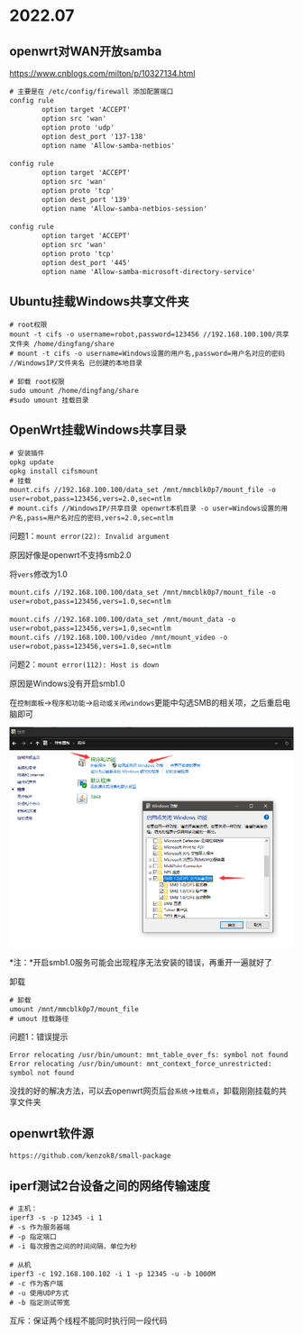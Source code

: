 # 2022.07

## openwrt对WAN开放samba

https://www.cnblogs.com/milton/p/10327134.html

```shell
# 主要是在 /etc/config/firewall 添加配置端口
config rule                                                                                 
        option target 'ACCEPT'                                                              
        option src 'wan'                                                                    
        option proto 'udp'                                                               
        option dest_port '137-138'                                                          
        option name 'Allow-samba-netbios'
 
config rule                                                                                 
        option target 'ACCEPT'                                                              
        option src 'wan'                                                                    
        option proto 'tcp'                                                               
        option dest_port '139'                                                             
        option name 'Allow-samba-netbios-session'
 
config rule                                                                                 
        option target 'ACCEPT'                                                              
        option src 'wan'                                                                    
        option proto 'tcp'                                                                  
        option dest_port '445'                                                              
        option name 'Allow-samba-microsoft-directory-service'
```



## Ubuntu挂载Windows共享文件夹

```shell
# root权限
mount -t cifs -o username=robot,password=123456 //192.168.100.100/共享文件夹 /home/dingfang/share
# mount -t cifs -o username=Windows设置的用户名,password=用户名对应的密码 //WindowsIP/文件夹名 已创建的本地目录

# 卸载 root权限
sudo umount /home/dingfang/share
#sudo umount 挂载目录
```

## OpenWrt挂载Windows共享目录

```shell
# 安装插件
opkg update
opkg install cifsmount   
# 挂载
mount.cifs //192.168.100.100/data_set /mnt/mmcblk0p7/mount_file -o user=robot,pass=123456,vers=2.0,sec=ntlm
# mount.cifs //WindowsIP/共享目录 openwrt本机目录 -o user=Windows设置的用户名,pass=用户名对应的密码,vers=2.0,sec=ntlm

```

问题1：`mount error(22): Invalid argument`                                                                                                                                                         

原因好像是openwrt不支持smb2.0

将`vers`修改为1.0

```shell
mount.cifs //192.168.100.100/data_set /mnt/mmcblk0p7/mount_file -o user=robot,pass=123456,vers=1.0,sec=ntlm

mount.cifs //192.168.100.100/data_set /mnt/mount_data -o user=robot,pass=123456,vers=1.0,sec=ntlm
mount.cifs //192.168.100.100/video /mnt/mount_video -o user=robot,pass=123456,vers=1.0,sec=ntlm
```

问题2：`mount error(112): Host is down`          

原因是Windows没有开启smb1.0

在`控制面板`->`程序和功能`->`启动或关闭windows`更能中勾选SMB的相关项，之后重启电脑即可

![image-20220719100222605](https://raw.githubusercontent.com/simoonp/upgit_picture/main/2022/07/upgit_20220719_1658196143.png)

*注：*开启smb1.0服务可能会出现程序无法安装的错误，再重开一遍就好了

卸载

```shell
# 卸载 
umount /mnt/mmcblk0p7/mount_file
# umout 挂载路径
```

问题1：错误提示

```shell
Error relocating /usr/bin/umount: mnt_table_over_fs: symbol not found
Error relocating /usr/bin/umount: mnt_context_force_unrestricted: symbol not found
```

没找的好的解决方法，可以去openwrt网页后台`系统`->`挂载点`，卸载刚刚挂载的共享文件夹



## openwrt软件源

```
https://github.com/kenzok8/small-package
```



## iperf测试2台设备之间的网络传输速度

```shell
# 主机：
iperf3 -s -p 12345 -i 1
# -s 作为服务器端
# -p 指定端口
# -i 每次报告之间的时间间隔，单位为秒

# 从机
iperf3 -c 192.168.100.102 -i 1 -p 12345 -u -b 1000M
# -c 作为客户端
# -u 使用UDP方式
# -b 指定测试带宽
```



互斥：保证两个线程不能同时执行同一段代码

